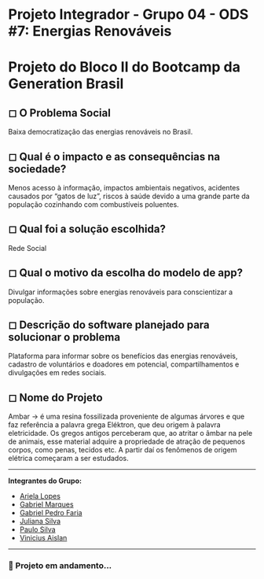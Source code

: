 # Projeto Integrador - Grupo 04 - ODS #7: Energias Renováveis

# Projeto do Bloco II do Bootcamp da Generation Brasil
  
## ◻ O Problema Social

 Baixa democratização das energias renováveis no Brasil.  
  
## ◻ Qual é o impacto e as consequências na sociedade?
  
Menos acesso à informação, impactos ambientais negativos, acidentes causados por “gatos de luz”, riscos à saúde devido a uma grande parte da população cozinhando com combustíveis poluentes.

## ◻ Qual foi a solução escolhida?
Rede Social

## ◻ Qual o motivo da escolha do modelo de app?
Divulgar informações sobre energias renováveis para conscientizar a população.

## ◻ Descrição do software planejado para solucionar o problema
Plataforma para informar sobre os benefícios das energias renováveis, cadastro de voluntários e doadores em potencial, compartilhamentos e divulgações em redes sociais.

## ◻ Nome do Projeto
Ambar → é uma resina fossilizada proveniente de algumas árvores e que faz referência a palavra grega Eléktron, que deu origem à palavra eletricidade. Os gregos antigos perceberam que, ao atritar o âmbar na pele de animais, esse material adquire a propriedade de atração de pequenos corpos, como penas, tecidos etc. A partir daí os fenômenos de origem elétrica começaram a ser estudados.

------------------------
<b>Integrantes do Grupo:</b>
- [Ariela Lopes](https://github.com/arieladimitria)
- [Gabriel Marques](https://github.com/Gabriel-M-S)
- [Gabriel Pedro Faria](https://github.com/GabrielPFaria)
- [Juliana Silva](https://github.com/juxxnn)
- [Paulo Silva](https://github.com/PAUL0SP)
- [Vinicius Aislan](https://github.com/viniciusaislan)
------------------------
  
<h3>🎯 Projeto em andamento...</h3>
